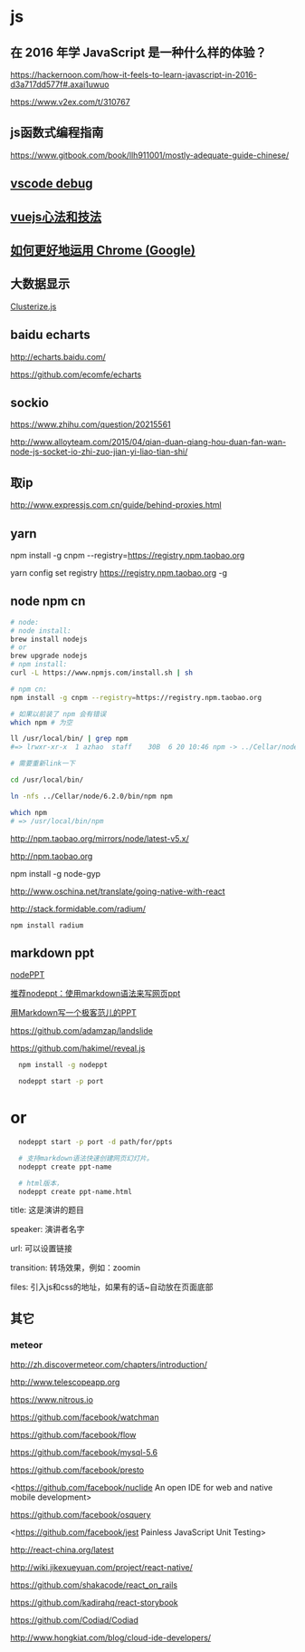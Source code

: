 # js

## 在 2016 年学 JavaScript 是一种什么样的体验？

<https://hackernoon.com/how-it-feels-to-learn-javascript-in-2016-d3a717dd577f#.axai1uwuo>

https://www.v2ex.com/t/310767

## js函数式编程指南

<https://www.gitbook.com/book/llh911001/mostly-adequate-guide-chinese/>

## [vscode debug](http://jerryzou.com/posts/vscode-debug-guide/)

## [vuejs心法和技法](http://www.cnblogs.com/kidsitcn/p/5409994.html)

## [如何更好地运用 Chrome (Google)](http://jeffjade.com/2017/05/01/122-how-to-better-use-google_chrome/)

## 大数据显示

[Clusterize.js](http://blog.nrowegt.com/get-rails-data-to-glass-quicker-with-clusterize-js-coffeescript/)

## baidu echarts

<http://echarts.baidu.com/>

<https://github.com/ecomfe/echarts>

## sockio

<https://www.zhihu.com/question/20215561>

<http://www.alloyteam.com/2015/04/qian-duan-qiang-hou-duan-fan-wan-node-js-socket-io-zhi-zuo-jian-yi-liao-tian-shi/>

## 取ip

http://www.expressjs.com.cn/guide/behind-proxies.html

## yarn

npm install -g cnpm --registry=https://registry.npm.taobao.org

yarn config set registry https://registry.npm.taobao.org -g

## node npm cn

```bash
# node:
# node install:
brew install nodejs
# or
brew upgrade nodejs
# npm install:
curl -L https://www.npmjs.com/install.sh | sh

# npm cn:
npm install -g cnpm --registry=https://registry.npm.taobao.org

# 如果以前装了 npm 会有错误
which npm # 为空

ll /usr/local/bin/ | grep npm
#=> lrwxr-xr-x  1 azhao  staff    30B  6 20 10:46 npm -> ../Cellar/node/0.10.21/bin/npm

# 需要重新link一下

cd /usr/local/bin/

ln -nfs ../Cellar/node/6.2.0/bin/npm npm

which npm
# => /usr/local/bin/npm

```

http://npm.taobao.org/mirrors/node/latest-v5.x/

http://npm.taobao.org

npm install -g node-gyp

http://www.oschina.net/translate/going-native-with-react

http://stack.formidable.com/radium/

`npm install radium`

## markdown ppt

[nodePPT](https://github.com/ksky521/nodePPT)

[推荐nodeppt：使用markdown语法来写网页ppt](http://js8.in/2013/11/16/%E6%8E%A8%E8%8D%90nodeppt%EF%BC%9A%E4%BD%BF%E7%94%A8markdown%E8%AF%AD%E6%B3%95%E6%9D%A5%E5%86%99%E7%BD%91%E9%A1%B5ppt/)

[用Markdown写一个极客范儿的PPT](http://www.jianshu.com/p/e063303317cb)

  https://github.com/adamzap/landslide

  https://github.com/hakimel/reveal.js

```bash
  npm install -g nodeppt

  nodeppt start -p port
```
  # or

```bash
  nodeppt start -p port -d path/for/ppts

  # 支持markdown语法快速创建网页幻灯片。
  nodeppt create ppt-name

  # html版本，
  nodeppt create ppt-name.html
```

  title: 这是演讲的题目

  speaker: 演讲者名字

  url: 可以设置链接

  transition: 转场效果，例如：zoomin

  files: 引入js和css的地址，如果有的话~自动放在页面底部

## 其它

### meteor

<http://zh.discovermeteor.com/chapters/introduction/>

<http://www.telescopeapp.org>

<https://www.nitrous.io>

<https://github.com/facebook/watchman>

<https://github.com/facebook/flow>

<https://github.com/facebook/mysql-5.6>

<https://github.com/facebook/presto>

<https://github.com/facebook/nuclide An open IDE for web and native mobile development>

<https://github.com/facebook/osquery>

<https://github.com/facebook/jest Painless JavaScript Unit Testing>

<http://react-china.org/latest>

<http://wiki.jikexueyuan.com/project/react-native/>

<https://github.com/shakacode/react_on_rails>

<https://github.com/kadirahq/react-storybook>

<https://github.com/Codiad/Codiad>

<http://www.hongkiat.com/blog/cloud-ide-developers/>
